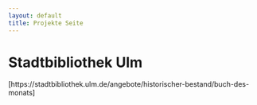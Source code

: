 ```yaml
---
layout: default
title: Projekte Seite
---
```

<div class="blurb">
	<h1>Stadtbibliothek Ulm</h1>
	<p>[https://stadtbibliothek.ulm.de/angebote/historischer-bestand/buch-des-monats]</p> 
</div><!-- /.blurb -->



